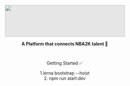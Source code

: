 <br>
<br>
<a align = "center" href = 'https://teamfinder.team/'>
<p style = 'width = 200px' align = "center">
 <img style="-webkit-user-select: none;margin: auto;cursor: zoom-in;background-color: hsl(0, 0%, 90%);transition: background-color 300ms;" src="https://i.ibb.co/cksFpPJ/Group-4.png". width="385" height="102">
</p>
</a>

<p align="center">
  <strong>A Platform that connects NBA2K talent 🏀 </strong>
</p>

<br>


<p align="center">
   Getting Started ✅ 
</p>
<p align="center">
1.lerna bootstrap --hoist
 <br>
 2. npm run start:dev
</p>



